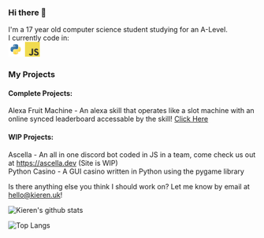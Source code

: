 ### Hi there 👋

I'm a 17 year old computer science student studying for an A-Level.  
I currently code in:  
<code>[<img height="30" src="https://raw.githubusercontent.com/github/explore/ccc16358ac4530c6a69b1b80c7223cd2744dea83/topics/python/python.png">](https://python.org/)</code>
<code>[<img height="30" src="https://raw.githubusercontent.com/github/explore/80688e429a7d4ef2fca1e82350fe8e3517d3494d/topics/javascript/javascript.png">](https://developer.mozilla.org/en-US/docs/Web/javascript)</code>

### My Projects
#### Complete Projects:  
Alexa Fruit Machine - An alexa skill that operates like a slot machine with an online synced leaderboard accessable by the skill! [Click Here](https://github.com/KierenPH/Alexa-fruit-machine)
#### WIP Projects:  
Ascella - An all in one discord bot coded in JS in a team, come check us out at https://ascella.dev (Site is WIP)  
Python Casino - A GUI casino written in Python using the pygame library

Is there anything else you think I should work on? Let me know by email at hello@kieren.uk!


![Kieren's github stats](https://github-readme-stats.vercel.app/api?username=KierenPH&theme=material-palenight&show_icons=true&count_private=true)

![Top Langs](https://github-readme-stats.vercel.app/api/top-langs/?username=KierenPH&theme=material-palenight&layout=compact&count_private=true)
